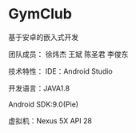 # GymClub
基于安卓的嵌入式开发

团队成员：
  徐炜杰
  王斌
  陈圣君
  李俊东
  
技术特性：
  IDE：Android Studio
  
  开发语言：JAVA1.8
  
  Android SDK:9.0(Pie)
  
  虚拟机：Nexus 5X API 28
